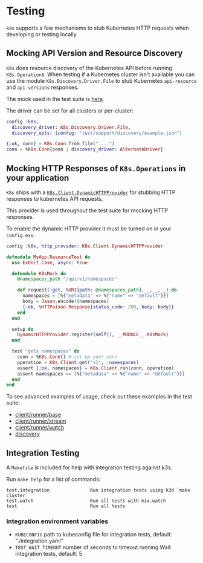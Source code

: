# Testing

`k8s` supports a few mechanisms to stub Kubernetes HTTP requests when developing or testing locally.

## Mocking API Version and Resource Discovery

`K8s` does resource discovery of the Kubernetes API before running `K8s.Operation`s. When testing if a Kubernetes cluster isn't available you can use the module `K8s.Discovery.Driver.File` to stub Kubernetes `api-resource` and `api-versions` responses.

The mock used in the test suite is [here](./test/support/discovery/example.json).

The driver can be set for all clusters or per-cluster:

```elixir
config :k8s,
  discovery_driver: K8s.Discovery.Driver.File,
  discovery_opts: [config: "test/support/discovery/example.json"]
```

```elixir
{:ok, conn} = K8s.Conn.from_file("....")
conn = %K8s.Conn{conn | discovery_driver: AlternateDriver}
```

## Mocking HTTP Responses of `K8s.Operations` in your application

`K8s` ships with a [`K8s.Client.DynamicHTTPProvider`](./lib/k8s/client/dynamic_http_provider.ex) for stubbing HTTP responses to kubernetes API requests.

This provider is used throughout the test suite for mocking HTTP responses.

To enable the dynamic HTTP provider it must be turned on in your `config.exs`:

```elixir
config :k8s, http_provider: K8s.Client.DynamicHTTPProvider
```

```elixir
defmodule MyApp.ResourceTest do
  use ExUnit.Case, async: true

  defmodule K8sMock do
    @namespaces_path "/api/v1/namespaces"

    def request(:get, %URI{path: @namespaces_path}, _, _, _) do
      namespaces = [%{"metadata" => %{"name" => "default"}}]
      body = Jason.encode!(namespaces)
      {:ok, %HTTPoison.Response{status_code: 200, body: body}}
    end
  end

  setup do
    DynamicHTTPProvider.register(self(), __MODULE__.K8sMock)
  end

  test "gets namespaces" do
    conn = %K8s.Conn{} # set up your conn
    operation = K8s.Client.get("v1", :namespaces)
    assert {:ok, namespaces} = K8s.Client.run(conn, operation)
    assert namespaces == [%{"metadata" => %{"name" => "default"}}]
  end
end
```

To see advanced examples of usage, check out these examples in the test suite:

- [client/runner/base](./test/k8s/client/runner/base_test.exs)
- [client/runner/stream](./test/k8s/client/runner/stream_test.exs)
- [client/runner/watch](./test/k8s/client/runner/watch_test.exs)
- [discovery](./test/k8s/discovery_test.exs)

## Integration Testing

A `Makefile` is included for help with integration testing against k3s.

Run `make help` for a list of commands:

```
test.integration               Run integration tests using k3d `make cluster`
test.watch                     Run all tests with mix.watch
test                           Run all tests
```

### Integration environment variables

- `KUBECONFIG` path to kubeconfig file for integration tests, default: "./integration.yaml"
- `TEST_WAIT_TIMEOUT` number of seconds to timeout running Wait integration tests, default: 5
